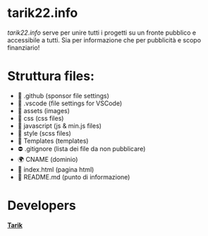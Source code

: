 # tarik22.info

*tarik22.info* serve per unire tutti i progetti su un fronte pubblico e accessibile a tutti.
Sia per informazione che per pubblicità e scopo finanziario!

# Struttura __files__:
- 📂 .github (sponsor file settings)
- 📂 .vscode (file settings for VSCode)
- 📂 assets (images)
- 📂 css (css files)
- 📂 javascript (js & min.js files)
- 📂 style (scss files)
- 📂 Templates (templates)
- ⛔ .gitignore (lista dei file da non pubblicare)
- 🌍 CNAME (dominio)
- 📄 index.html (pagina html)
- 📱 README.md (punto di informazione)

# Developers

**[Tarik](https://discord.com/users/816334029242499103)**
